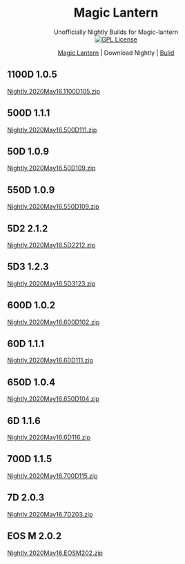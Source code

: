 <link href="https://cdn.jsdelivr.net/gh/jasonm23/markdown-css-themes@gh-pages/swiss.css" rel="stylesheet"></link>
<div align="center">

# Magic Lantern
Unofficially Nightly Builds for Magic-lantern   
[![GPL License](https://img.shields.io/badge/license-GPL-brightgreen.svg)](https://github.com/wanghurui/magic-lantern/blob/master/COPYING)

 [Magic Lantern](https://github.com/wanghurui/magic-lantern/blob/master/README.md) | Download Nightly | [Bulid](https://github.com/wanghurui/magic-lantern/blob/master/Build.md)
</div>

## 1100D 1.0.5 ##
[Nightly.2020May16.1100D105.zip](https://sparkling-silence-6cb0.edge-blog.workers.dev/https://github.com/wanghurui/magic-lantern/releases/download/Nightly.2020May16/magiclantern-Nightly.2020May16.1100D105.zip)

## 500D 1.1.1 ##
[Nightly.2020May16.500D111.zip](https://sparkling-silence-6cb0.edge-blog.workers.dev/https://github.com/wanghurui/magic-lantern/releases/download/Nightly.2020May16/magiclantern-Nightly.2020May16.500D111.zip)

## 50D 1.0.9 ##
[Nightly.2020May16.50D109.zip](https://sparkling-silence-6cb0.edge-blog.workers.dev/https://github.com/wanghurui/magic-lantern/releases/download/Nightly.2020May16/magiclantern-Nightly.2020May16.50D109.zip)

## 550D 1.0.9 ##
[Nightly.2020May16.550D109.zip](https://sparkling-silence-6cb0.edge-blog.workers.dev/https://github.com/wanghurui/magic-lantern/releases/download/Nightly.2020May16/magiclantern-Nightly.2020May16.550D109.zip)

## 5D2 2.1.2 ##
[Nightly.2020May16.5D2212.zip](https://sparkling-silence-6cb0.edge-blog.workers.dev/https://github.com/wanghurui/magic-lantern/releases/download/Nightly.2020May16/magiclantern-Nightly.2020May16.5D2212.zip)

## 5D3 1.2.3 ##
[Nightly.2020May16.5D3123.zip](https://sparkling-silence-6cb0.edge-blog.workers.dev/https://github.com/wanghurui/magic-lantern/releases/download/Nightly.2020May16/magiclantern-Nightly.2020May16.5D3123.zip)

## 600D 1.0.2 ##
[Nightly.2020May16.600D102.zip](https://sparkling-silence-6cb0.edge-blog.workers.dev/https://github.com/wanghurui/magic-lantern/releases/download/Nightly.2020May16/magiclantern-Nightly.2020May16.600D102.zip)

## 60D 1.1.1 ##
[Nightly.2020May16.60D111.zip](https://sparkling-silence-6cb0.edge-blog.workers.dev/https://github.com/wanghurui/magic-lantern/releases/download/Nightly.2020May16/magiclantern-Nightly.2020May16.60D111.zip)

## 650D 1.0.4 ##
[Nightly.2020May16.650D104.zip](https://sparkling-silence-6cb0.edge-blog.workers.dev/https://github.com/wanghurui/magic-lantern/releases/download/Nightly.2020May16/magiclantern-Nightly.2020May16.650D104.zip)

## 6D 1.1.6 ##
[Nightly.2020May16.6D116.zip](https://sparkling-silence-6cb0.edge-blog.workers.dev/https://github.com/wanghurui/magic-lantern/releases/download/Nightly.2020May16/magiclantern-Nightly.2020May16.6D116.zip)

## 700D 1.1.5 ##
[Nightly.2020May16.700D115.zip](https://sparkling-silence-6cb0.edge-blog.workers.dev/https://github.com/wanghurui/magic-lantern/releases/download/Nightly.2020May16/magiclantern-Nightly.2020May16.700D115.zip)

## 7D 2.0.3 ##
[Nightly.2020May16.7D203.zip](https://sparkling-silence-6cb0.edge-blog.workers.dev/https://github.com/wanghurui/magic-lantern/releases/download/Nightly.2020May16/magiclantern-Nightly.2020May16.7D203.zip)

## EOS M 2.0.2 ##
[Nightly.2020May16.EOSM202.zip](https://sparkling-silence-6cb0.edge-blog.workers.dev/https://github.com/wanghurui/magic-lantern/releases/download/Nightly.2020May16/magiclantern-Nightly.2020May16.EOSM202.zip)
